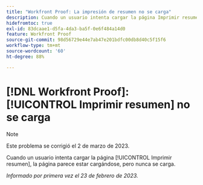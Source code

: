 ```yaml
---
title: "Workfront Proof: La impresión de resumen no se carga"
description: Cuando un usuario intenta cargar la página Imprimir resumen, la página parece estar cargándose, pero nunca se carga.
hidefromtoc: true
exl-id: 83dcaae1-d5fa-4da3-ba5f-0e6f484a14d0
feature: Workfront Proof
source-git-commit: 98d56729e44e7ab47e201bdfc00db8d40c5f15f6
workflow-type: tm+mt
source-wordcount: '60'
ht-degree: 88%

---
```


# [!DNL Workfront Proof]: [!UICONTROL Imprimir resumen] no se carga

>[!NOTE]
>
>Este problema se corrigió el 2 de marzo de 2023.

Cuando un usuario intenta cargar la página [!UICONTROL Imprimir resumen], la página parece estar cargándose, pero nunca se carga.

_Informado por primera vez el 23 de febrero de 2023._
